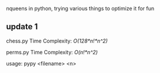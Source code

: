 nqueens in python, trying various things to optimize it for fun
## update 1
chess.py Time Complexity: *O(128\*n!\*n^2)*

perms.py Time Complexity: *O(n!\*n^2)*

usage: pypy \<filename\> \<n\>